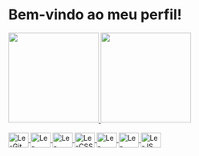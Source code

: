 <h1>Bem-vindo ao meu perfil!</h1> 

<div>
  <a href="https://github.com/anuraghazra/github-readme-stats">
  <img height=180cm src="https://github-readme-stats.vercel.app/api?username=lethicialacerda&hide=prs,issues,contribs,stars&theme=date_night#gh-light-mode-only&icons=true" />
  <img height=180cm src="https://github-readme-stats.vercel.app/api/top-langs/?username=lethicialacerda&layout=compact&theme=date_night#gh-light-mode-only" />
</div>



<div  style="display: inline_block"><br>
<img align="center" Alt="Le-Git" height="30" width="40" src="https://cdn.jsdelivr.net/gh/devicons/devicon/icons/git/git-original.svg" />
<img align="center" Alt="Le-Figma" height="30" width="40" src="https://cdn.jsdelivr.net/gh/devicons/devicon/icons/figma/figma-original.svg" />  
<img align="center" Alt="Le-HTML" height="30" width="40" src="https://cdn.jsdelivr.net/gh/devicons/devicon/icons/html5/html5-original.svg" />
<img align="center" Alt="Le-CSS" height="30" width="40" src="https://cdn.jsdelivr.net/gh/devicons/devicon/icons/css3/css3-original.svg" />
<img align="center" Alt="Le-Java" height="30" width="40" src="https://cdn.jsdelivr.net/gh/devicons/devicon/icons/java/java-original.svg" />
<img align="center" Alt="Le-Python" height="30" width="40" src="https://cdn.jsdelivr.net/gh/devicons/devicon/icons/python/python-original.svg" />
<img align="center" Alt="Le-JS" height="30" width="40" src="https://cdn.jsdelivr.net/gh/devicons/devicon/icons/javascript/javascript-plain.svg" />
</div>
  
